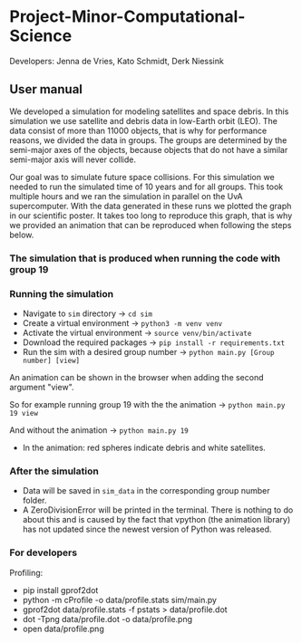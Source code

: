 # Project-Minor-Computational-Science
Developers: Jenna de Vries, Kato Schmidt, Derk Niessink

## User manual

We developed a simulation for modeling satellites and space debris. In this
simulation we use satellite and debris data in low-Earth orbit (LEO). The data
consist of more than 11000 objects, that is why for performance reasons, we
divided the data in groups. The groups are determined by the semi-major axes of
the objects, because objects that do not have a similar semi-major axis will
never collide.

Our goal was to simulate future space collisions. For this simulation we needed 
to run the simulated time of 10 years and for all groups. This took multiple hours
and we ran the simulation in parallel on the UvA supercomputer. With the data
generated in these runs we plotted the graph in our scientific poster. It takes
too long to reproduce this graph, that is why we provided an animation that can
be reproduced when following the steps below.

### The simulation that is produced when running the code with group 19


### Running the simulation

* Navigate to `sim` directory -> `cd sim`
* Create a virtual environment -> `python3 -m venv venv`
* Activate the virtual environment -> `source venv/bin/activate`
* Download the required packages -> `pip install -r requirements.txt`
* Run the sim with a desired group number -> `python main.py [Group number] [view]`

An animation can be shown in the browser when adding the second argument "view".

So for example running group 19 with the the animation -> `python main.py 19 view`

And without the animation                             -> `python main.py 19`

* In the animation: red spheres indicate debris and white satellites.

### After the simulation

* Data will be saved in `sim_data` in the corresponding group number folder.
* A ZeroDivisionError will be printed in the terminal. There is nothing to do
about this and is caused by the fact that vpython (the animation library) has not
updated since the newest version of Python was released.

### For developers

Profiling:
* pip install gprof2dot
* python -m cProfile -o data/profile.stats sim/main.py
* gprof2dot data/profile.stats -f pstats > data/profile.dot
* dot -Tpng data/profile.dot -o data/profile.png
* open data/profile.png
